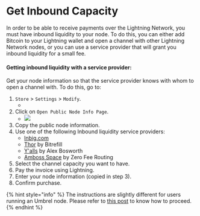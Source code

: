 # Get Inbound Capacity

In order to be able to receive payments over the Lightning Network, you must have inbound liquidity to your node. To do this, you can either add Bitcoin to your Lightning wallet and open a channel with other Lightning Network nodes, or you can use a service provider that will grant you inbound liquidity for a small fee.

#### Getting inbound liquidity with a service provider:

Get your node information so that the service provider knows with whom to open a channel with. To do this, go to:&#x20;

1. `Store` > `Settings` > `Modify`.
   * <img src="https://lh5.googleusercontent.com/D8ZTaAABAT8XU77Py0MjoHimrlftUWpZo6UarULnCeP6j0ur-K4xz2alsU0K7pPdUhhMfhOsuyZ5tfaim-UJYHnVl_iUpoRsExa1dmEHBsVP-ZQuw_KIOlBnPEMRwRrLWZ6CmJlC" alt="" data-size="original">
2. Click on `Open Public Node Info Page`.
   * ![](https://lh6.googleusercontent.com/8eDThMIiyF36L0r-vKn0VnBgjiyxEp6I-0TWZW3R3hMe\_AjozKdfLPrA4Ddhp9yxGxzD6LlA55kfTMqgFv6oiMJbcLndQG9KArI7eqYZJOrW5JXW1C-F7nv69oSBdmB\_kfdaol27)
3. Copy the public node information.
4. Use one of the following Inbound liquidity service providers:
   * [lnbig.com](https://lnbig.com)
   * [Thor](https://www.bitrefill.com/thor-lightning-network-channels/?hl=en) by Bitrefill
   * [Y'alls](https://yalls.org/about/) by Alex Bosworth
   * [Amboss Space](https://amboss.space/node/038fe1bd966b5cb0545963490c631eaa1924e2c4c0ea4e7dcb5d4582a1e7f2f1a5) by Zero Fee Routing
5. Select the channel capacity you want to have.
6. Pay the invoice using Lightning.
7. Enter your node information (copied in step 3).
8. Confirm purchase.

{% hint style="info" %}
The instructions are slightly different for users running an Umbrel node. Please refer to [this post](https://community.getumbrel.com/t/instructions-to-get-an-incoming-channel-from-lnbig-with-umbrel/1541) to know how to proceed.
{% endhint %}
